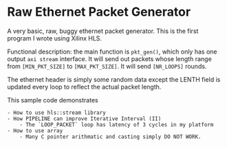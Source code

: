 # Raw Ethernet Packet Generator

A very basic, raw, buggy ethernet packet generator.
This is the first program I wrote using Xilinx HLS.

Functional description:
the main function is `pkt_gen()`, which only has one output `axi stream`
interface. It will send out packets whose length range from
`[MIN_PKT_SIZE]` to `[MAX_PKT_SIZE]`. It will send `[NR_LOOPS]` rounds.

The ethernet header is simply some random data except the LENTH field is updated
every loop to reflect the actual packet length.

This sample code demonstrates

	- How to use hls::stream library
	- How PIPELINE can improve Iterative Interval (II)
		- The `LOOP_PACKET` loop has latency of 3 cycles in my platform
	- How to use array
		- Many C pointer arithmatic and casting simply DO NOT WORK.

